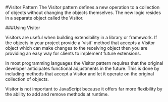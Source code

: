 #Visitor Pattern
The Visitor pattern defines a new operation to a collection of objects without changing the objects themselves. The new logic resides in a separate object called the Visitor.


###Using Visitor

Visitors are useful when building extensibility in a library or framework. If the objects in your project provide a 'visit' method that accepts a Visitor object which can make changes to the receiving object then you are providing an easy way for clients to implement future extensions.

In most programming languages the Visitor pattern requires that the original developer anticipates functional adjustments in the future. This is done by including methods that accept a Visitor and let it operate on the original collection of objects.

Visitor is not important to JavaScript because it offers far more flexibility by the ability to add and remove methods at runtime.
